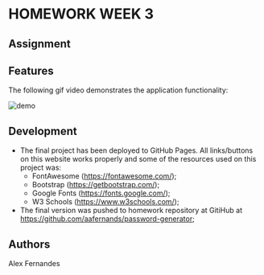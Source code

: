 # HOMEWORK WEEK 3 

## Assignment


## Features




The following gif video demonstrates the application functionality:

![demo](.gif)

## Development

* The final project has been deployed to GitHub Pages. All links/buttons on this website works properly and some of the resources used on this project was:
    - FontAwesome (https://fontawesome.com/);
    - Bootstrap (https://getbootstrap.com/);
    - Google Fonts (https://fonts.google.com/);
    - W3 Schools (https://www.w3schools.com/);
* The final version was  pushed to homework repository at GitiHub at https://github.com/aafernands/password-generator;

## Authors
Alex Fernandes 
